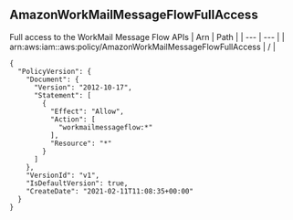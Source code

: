 
## AmazonWorkMailMessageFlowFullAccess
Full access to the WorkMail Message Flow APIs
| Arn | Path |
| --- | --- |
| arn:aws:iam::aws:policy/AmazonWorkMailMessageFlowFullAccess | / |
```
{
  "PolicyVersion": {
    "Document": {
      "Version": "2012-10-17",
      "Statement": [
        {
          "Effect": "Allow",
          "Action": [
            "workmailmessageflow:*"
          ],
          "Resource": "*"
        }
      ]
    },
    "VersionId": "v1",
    "IsDefaultVersion": true,
    "CreateDate": "2021-02-11T11:08:35+00:00"
  }
}
```

